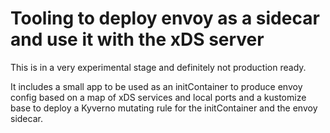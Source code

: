 # Tooling to deploy envoy as a sidecar and use it with the xDS server

This is in a very experimental stage and definitely not production ready.

It includes a small app to be used as an initContainer to produce envoy config
based on a map of xDS services and local ports and a kustomize base to deploy a
Kyverno mutating rule for the initContainer and the envoy sidecar.
